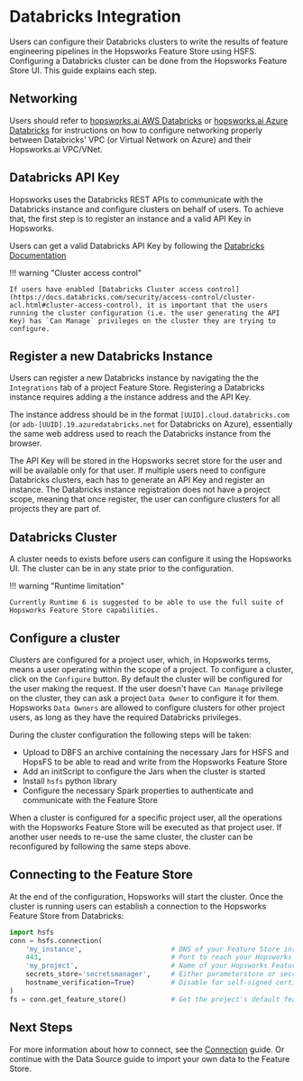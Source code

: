 # Databricks Integration

Users can configure their Databricks clusters to write the results of feature engineering pipelines in the Hopsworks Feature Store using HSFS. 
Configuring a Databricks cluster can be done from the Hopsworks Feature Store UI. This guide explains each step.

## Networking

Users should refer to [hopsworks.ai AWS Databricks](https://hopsworks.readthedocs.io/en/stable/getting_started/hopsworksai/guides/databricks_quick_start.html) or [hopsworks.ai Azure Databricks](https://hopsworks.readthedocs.io/en/stable/getting_started/hopsworksai/guides/databricks_quick_start_azure.html) for instructions on how to configure networking properly between Databricks' VPC (or Virtual Network on Azure) and their Hopsworks.ai VPC/VNet.

## Databricks API Key

Hopsworks uses the Databricks REST APIs to communicate with the Databricks instance and configure clusters on behalf of users. 
To achieve that, the first step is to register an instance and a valid API Key in Hopsworks.

Users can get a valid Databricks API Key by following the [Databricks Documentation](https://docs.databricks.com/dev-tools/api/latest/authentication.html#generate-a-personal-access-token)

!!! warning "Cluster access control"

    If users have enabled [Databricks Cluster access control](https://docs.databricks.com/security/access-control/cluster-acl.html#cluster-access-control), it is important that the users running the cluster configuration (i.e. the user generating the API Key) has `Can Manage` privileges on the cluster they are trying to configure.

## Register a new Databricks Instance

Users can register a new Databricks instance by navigating the the `Integrations` tab of a project Feature Store. Registering a Databricks instance requires adding a the instance address and the API Key.

The instance address should be in the format `[UUID].cloud.databricks.com` (or `adb-[UUID].19.azuredatabricks.net` for Databricks on Azure), essentially the same web 
address used to reach the Databricks instance from the browser.

The API Key will be stored in the Hopsworks secret store for the user and will be available only for that user.  If multiple users need to configure Databricks clusters, each has to generate an API Key and register an instance. The Databricks instance registration does not have a project scope, meaning that once register, the user can configure clusters for all projects they are part of.

## Databricks Cluster

A cluster needs to exists before users can configure it using the Hopsworks UI. The cluster can be in any state prior to the configuration. 

!!! warning "Runtime limitation"

    Currently Runtime 6 is suggested to be able to use the full suite of Hopsworks Feature Store capabilities. 

## Configure a cluster

Clusters are configured for a project user, which, in Hopsworks terms, means a user operating within the scope of a project. 
To configure a cluster, click on the `Configure` button. By default the cluster will be configured for the user making the request. If the user doesn't have `Can Manage` privilege on the cluster, they can ask a project `Data Owner` to configure it for them. Hopsworks `Data Owners` are allowed to configure clusters for other project users, as long as they have the required Databricks privileges.

During the cluster configuration the following steps will be taken:

- Upload to DBFS an archive containing the necessary Jars for HSFS and HopsFS to be able to read and write from the Hopsworks Feature Store
- Add an initScript to configure the Jars when the cluster is started
- Install `hsfs` python library 
- Configure the necessary Spark properties to authenticate and communicate with the Feature Store

When a cluster is configured for a specific project user, all the operations with the Hopsworks Feature Store will be executed as that project user. If another user needs to re-use the same cluster, the cluster can be reconfigured by following the same steps above.

## Connecting to the Feature Store

At the end of the configuration, Hopsworks will start the cluster. 
Once the cluster is running users can establish a connection to the Hopsworks Feature Store from Databricks:

```python
import hsfs
conn = hsfs.connection(
    'my_instance',                      # DNS of your Feature Store instance
    443,                                # Port to reach your Hopsworks instance, defaults to 443
    'my_project',                       # Name of your Hopsworks Feature Store project
    secrets_store='secretsmanager',     # Either parameterstore or secretsmanager
    hostname_verification=True)         # Disable for self-signed certificates
)
fs = conn.get_feature_store()           # Get the project's default feature store
```

## Next Steps

For more information about how to connect, see the [Connection](../concepts/project.md) guide. Or continue with the Data Source guide to import your own data to the Feature Store.
